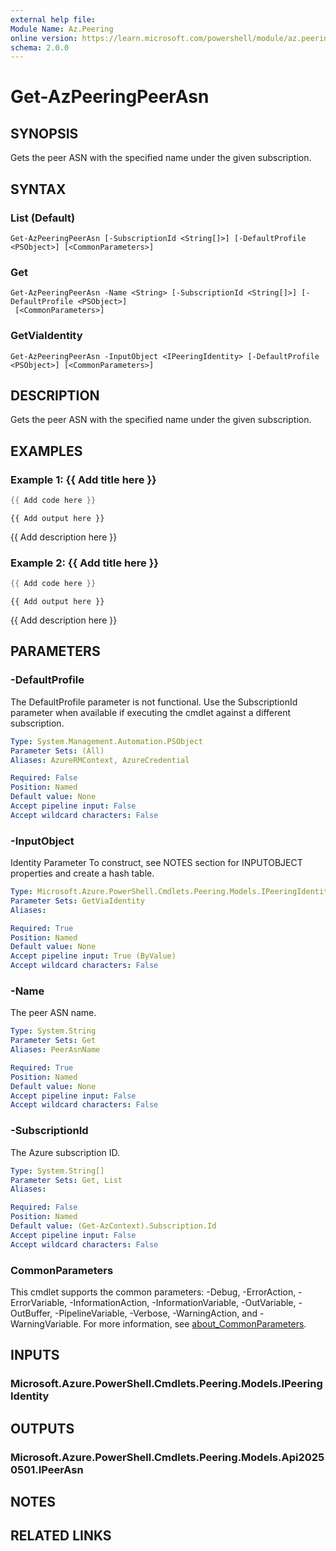 ```yaml
---
external help file:
Module Name: Az.Peering
online version: https://learn.microsoft.com/powershell/module/az.peering/get-azpeeringpeerasn
schema: 2.0.0
---
```


# Get-AzPeeringPeerAsn

## SYNOPSIS
Gets the peer ASN with the specified name under the given subscription.

## SYNTAX

### List (Default)
```
Get-AzPeeringPeerAsn [-SubscriptionId <String[]>] [-DefaultProfile <PSObject>] [<CommonParameters>]
```

### Get
```
Get-AzPeeringPeerAsn -Name <String> [-SubscriptionId <String[]>] [-DefaultProfile <PSObject>]
 [<CommonParameters>]
```

### GetViaIdentity
```
Get-AzPeeringPeerAsn -InputObject <IPeeringIdentity> [-DefaultProfile <PSObject>] [<CommonParameters>]
```

## DESCRIPTION
Gets the peer ASN with the specified name under the given subscription.

## EXAMPLES

### Example 1: {{ Add title here }}
```powershell
{{ Add code here }}
```

```output
{{ Add output here }}
```

{{ Add description here }}

### Example 2: {{ Add title here }}
```powershell
{{ Add code here }}
```

```output
{{ Add output here }}
```

{{ Add description here }}

## PARAMETERS

### -DefaultProfile
The DefaultProfile parameter is not functional.
Use the SubscriptionId parameter when available if executing the cmdlet against a different subscription.

```yaml
Type: System.Management.Automation.PSObject
Parameter Sets: (All)
Aliases: AzureRMContext, AzureCredential

Required: False
Position: Named
Default value: None
Accept pipeline input: False
Accept wildcard characters: False
```

### -InputObject
Identity Parameter
To construct, see NOTES section for INPUTOBJECT properties and create a hash table.

```yaml
Type: Microsoft.Azure.PowerShell.Cmdlets.Peering.Models.IPeeringIdentity
Parameter Sets: GetViaIdentity
Aliases:

Required: True
Position: Named
Default value: None
Accept pipeline input: True (ByValue)
Accept wildcard characters: False
```

### -Name
The peer ASN name.

```yaml
Type: System.String
Parameter Sets: Get
Aliases: PeerAsnName

Required: True
Position: Named
Default value: None
Accept pipeline input: False
Accept wildcard characters: False
```

### -SubscriptionId
The Azure subscription ID.

```yaml
Type: System.String[]
Parameter Sets: Get, List
Aliases:

Required: False
Position: Named
Default value: (Get-AzContext).Subscription.Id
Accept pipeline input: False
Accept wildcard characters: False
```

### CommonParameters
This cmdlet supports the common parameters: -Debug, -ErrorAction, -ErrorVariable, -InformationAction, -InformationVariable, -OutVariable, -OutBuffer, -PipelineVariable, -Verbose, -WarningAction, and -WarningVariable. For more information, see [about_CommonParameters](http://go.microsoft.com/fwlink/?LinkID=113216).

## INPUTS

### Microsoft.Azure.PowerShell.Cmdlets.Peering.Models.IPeeringIdentity

## OUTPUTS

### Microsoft.Azure.PowerShell.Cmdlets.Peering.Models.Api20250501.IPeerAsn

## NOTES

## RELATED LINKS

